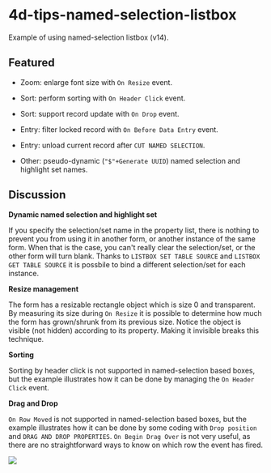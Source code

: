 # 4d-tips-named-selection-listbox
Example of using named-selection listbox (v14).

Featured
---
* Zoom: enlarge font size with ```On Resize``` event.

* Sort: perform sorting with ```On Header Click``` event.

* Sort: support record update with ```On Drop``` event.

* Entry: filter locked record with ```On Before Data Entry``` event.

* Entry: unload current record after ```CUT NAMED SELECTION```.

* Other: pseudo-dynamic (```"$"+Generate UUID```) named selection and highlight set names.

Discussion
---

**Dynamic named selection and highlight set**

If you specify the selection/set name in the property list, there is nothing to prevent you from using it in another form, or another instance of the same form. When that is the case, you can't really clear the selection/set, or the other form will turn blank. Thanks to ```LISTBOX SET TABLE SOURCE``` and ```LISTBOX GET TABLE SOURCE``` it is possbile to bind a different selection/set for each instance.

**Resize management**

The form has a resizable rectangle object which is size 0 and transparent. By measuring its size during ```On Resize``` it is possible to determine how much the form has grown/shrunk from its previous size. Notice the object is visible (not hidden) according to its  property. Making it invisible breaks this technique.

**Sorting**

Sorting by header click is not supported in named-selection based boxes, but the example illustrates how it can be done by managing the ```On Header Click``` event.

**Drag and Drop**

```On Row Moved``` is not supported in named-selection based boxes, but the example illustrates how it can be done by some coding with ```Drop position``` and ```DRAG AND DROP PROPERTIES```. ```On Begin Drag Over``` is not very useful, as there are no straightforward ways to know on which row the event has fired.

![](https://github.com/miyako/4d-tips-named-selection-listbox/blob/master/images/screenshot.png)
